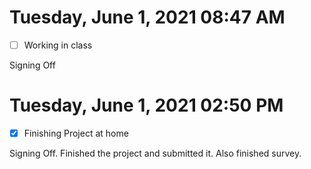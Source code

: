 # Tuesday, June  1, 2021 08:47 AM
- [ ] Working in class

Signing Off
# Tuesday, June  1, 2021 02:50 PM
- [x] Finishing Project at home

Signing Off. Finished the project and submitted it. Also finished survey. 